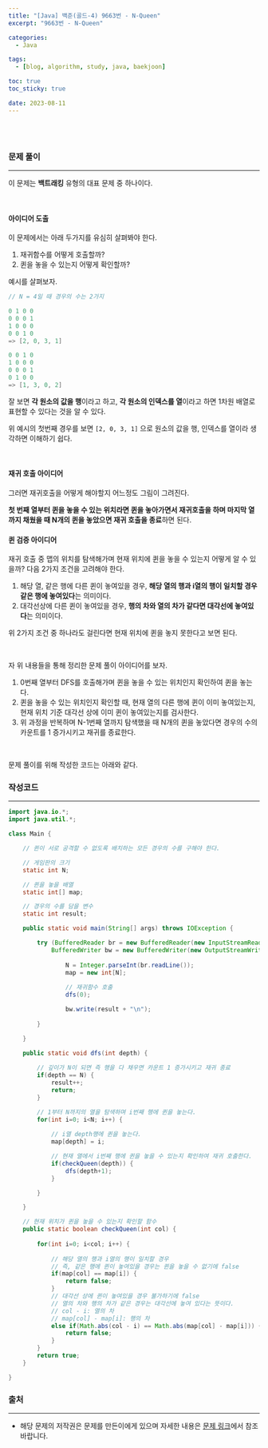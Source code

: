 ```yaml
---
title: "[Java] 백준(골드-4) 9663번 - N-Queen"
excerpt: "9663번 - N-Queen"

categories:
  - Java

tags:
  - [blog, algorithm, study, java, baekjoon]

toc: true
toc_sticky: true

date: 2023-08-11
---
```


<br><br>

### 문제 풀이

---

이 문제는 **백트래킹** 유형의 대표 문제 중 하나이다.

<br>

#### 아이디어 도출

이 문제에서는 아래 두가지를 유심히 살펴봐야 한다.

1. 재귀함수를 어떻게 호출할까?
2. 퀸을 놓을 수 있는지 어떻게 확인할까?

예시를 살펴보자.

```java
// N = 4일 때 경우의 수는 2가지

0 1 0 0
0 0 0 1
1 0 0 0
0 0 1 0
=> [2, 0, 3, 1]

0 0 1 0
1 0 0 0
0 0 0 1
0 1 0 0
=> [1, 3, 0, 2]
```

잘 보면 **각 원소의 값을 행**이라고 하고, **각 원소의 인덱스를 열**이라고 하면 1차원 배열로 표현할 수 있다는 것을 알 수 있다.

위 예시의 첫번째 경우를 보면 `[2, 0, 3, 1]` 으로 원소의 값을 행, 인덱스를 열이라 생각하면 이해하기 쉽다.

<br>

#### 재귀 호출 아이디어
그러면 재귀호출을 어떻게 해야할지 어느정도 그림이 그려진다.

**첫 번째 열부터 퀸을 놓을 수 있는 위치라면 퀸을 놓아가면서 재귀호출을 하며 마지막 열까지 채웠을 때 N개의 퀸을 놓았으면 재귀 호출을 종료**하면 된다.

#### 퀸 검증 아이디어
재귀 호출 중 맵의 위치를 탐색해가며 현재 위치에 퀸을 놓을 수 있는지 어떻게 알 수 있을까? 다음 2가지 조건을 고려해야 한다.

1. 해당 열, 같은 행에 다른 퀸이 놓여있을 경우, **해당 열의 행과 i열의 행이 일치할 경우 같은 행에 놓여있다**는 의미이다.
2. 대각선상에 다른 퀸이 놓여있을 경우, **행의 차와 열의 차가 같다면 대각선에 놓여있다**는 의미이다.

위 2가지 조건 중 하나라도 걸린다면 현재 위치에 퀸을 놓지 못한다고 보면 된다.

<br>

자 위 내용들을 통해 정리한 문제 풀이 아이디어를 보자.

1. 0번째 열부터 DFS를 호출해가며 퀸을 놓을 수 있는 위치인지 확인하여 퀸을 놓는다.
2. 퀸을 놓을 수 있는 위치인지 확인할 때, 현재 열의 다른 행에 퀸이 이미 놓여있는지, 현재 위치 기준 대각선 상에 이미 퀸이 놓여있는지를 검사한다.
3. 위 과정을 반복하며 N-1번째 열까지 탐색했을 때 N개의 퀸을 놓았다면 경우의 수의 카운트를 1 증가시키고 재귀를 종료한다.

<br>

문제 풀이를 위해 작성한 코드는 아래와 같다.

### 작성코드

---

```java
import java.io.*;
import java.util.*;

class Main {    

    // 퀸이 서로 공격할 수 없도록 배치하는 모든 경우의 수를 구해야 한다.

    // 게임판의 크기
    static int N;

    // 퀸을 놓을 배열
    static int[] map;

    // 경우의 수를 담을 변수
    static int result;

    public static void main(String[] args) throws IOException {

        try (BufferedReader br = new BufferedReader(new InputStreamReader(System.in));
            BufferedWriter bw = new BufferedWriter(new OutputStreamWriter(System.out))) {
            
                N = Integer.parseInt(br.readLine());
                map = new int[N];
                
                // 재귀함수 호출
                dfs(0);

                bw.write(result + "\n");
                
        }

    }

    public static void dfs(int depth) {
        
        // 깊이가 N이 되면 즉 행을 다 채우면 카운트 1 증가시키고 재귀 종료
        if(depth == N) {
            result++;
            return;
        }

        // 1부터 N까지의 열을 탐색하며 i번째 행에 퀸을 놓는다.
        for(int i=0; i<N; i++) {
            
            // i열 depth행에 퀸을 놓는다.
            map[depth] = i;

            // 현재 열에서 i번째 행에 퀸을 놓을 수 있는지 확인하여 재귀 호출한다.
            if(checkQueen(depth)) {
                dfs(depth+1);
            }

        }

    }

    // 현재 위치가 퀸을 놓을 수 있는지 확인할 함수
    public static boolean checkQueen(int col) {
        
        for(int i=0; i<col; i++) {
            
            // 해당 열의 행과 i열의 행이 일치할 경우
            // 즉, 같은 행에 퀸이 놓여있을 경우는 퀸을 놓을 수 없기에 false
            if(map[col] == map[i]) {
                return false;
            }
            // 대각선 상에 퀸이 놓여있을 경우 불가하기에 false
            // 열의 차와 행의 차가 같은 경우는 대각선에 놓여 있다는 뜻이다.
            // col - i: 열의 차
            // map[col] - map[i]: 행의 차
            else if(Math.abs(col - i) == Math.abs(map[col] - map[i])) {
                return false;
            }
        }
        return true;
    }

}
```

### 출처

---

- 해당 문제의 저작권은 문제를 만든이에게 있으며 자세한 내용은 [문제 링크](https://www.acmicpc.net/problem/9663)에서 참조바랍니다.